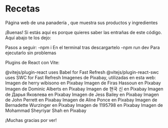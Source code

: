 # Recetas
Página web de una panadería , que muestra sus productos y ingredientes

¡Buenas! Si estás aquí es porque quieres saber las entrañas de este código. Aquí abajo te los dejo:

Pasos a seguir: -npm i En el terminal tras descargartelo -npm run dev Para ejecutarlo sin problemas

Plugins de React con Vite:

@vitejs/plugin-react uses Babel for Fast Refresh
@vitejs/plugin-react-swc uses SWC for Fast Refresh
Imagenes de Pixabay, utilizadas en esta web: Imagen de herry wibisono en Pixabay Imagen de Firas Hassoun en Pixabay Imagen de Dominic Alberts en Pixabay Imagen de 현국 신 en Pixabay Imagen de Дарья Яковлева en Pixabay Imagen de Jess Bailey en Pixabay Imagen de John Perrett en Pixabay Imagen de Aline Ponce en Pixabay Imagen de Bernadette Wurzinger en Pixabay Imagen de 1195798 en Pixabay Imagen de Mohammad Sheyriyar Shah en Pixabay

¡Muchas gracias por ver!
